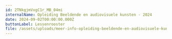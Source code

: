 ```yaml
---
id: 2TNkgjmVxgC1r_MB_04mi
internalName: Opleiding Beeldende en audiovisuele kunsten - 2024
date: 2024-09-02T00:00:00.000Z
buttonLabel: Lessenrooster
file: /assets/uploads/meer-info-opleiding-beeldende-en-audiovisuele-kunsten-2024.pdf
---
```

